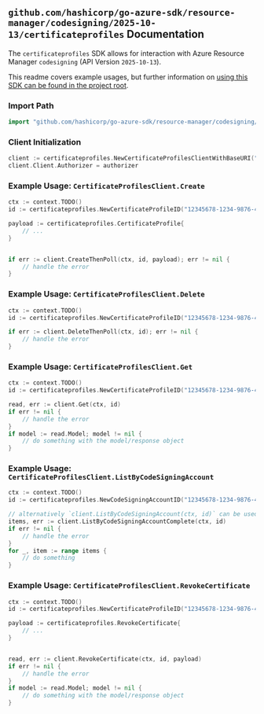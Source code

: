 
## `github.com/hashicorp/go-azure-sdk/resource-manager/codesigning/2025-10-13/certificateprofiles` Documentation

The `certificateprofiles` SDK allows for interaction with Azure Resource Manager `codesigning` (API Version `2025-10-13`).

This readme covers example usages, but further information on [using this SDK can be found in the project root](https://github.com/hashicorp/go-azure-sdk/tree/main/docs).

### Import Path

```go
import "github.com/hashicorp/go-azure-sdk/resource-manager/codesigning/2025-10-13/certificateprofiles"
```


### Client Initialization

```go
client := certificateprofiles.NewCertificateProfilesClientWithBaseURI("https://management.azure.com")
client.Client.Authorizer = authorizer
```


### Example Usage: `CertificateProfilesClient.Create`

```go
ctx := context.TODO()
id := certificateprofiles.NewCertificateProfileID("12345678-1234-9876-4563-123456789012", "example-resource-group", "codeSigningAccountName", "certificateProfileName")

payload := certificateprofiles.CertificateProfile{
	// ...
}


if err := client.CreateThenPoll(ctx, id, payload); err != nil {
	// handle the error
}
```


### Example Usage: `CertificateProfilesClient.Delete`

```go
ctx := context.TODO()
id := certificateprofiles.NewCertificateProfileID("12345678-1234-9876-4563-123456789012", "example-resource-group", "codeSigningAccountName", "certificateProfileName")

if err := client.DeleteThenPoll(ctx, id); err != nil {
	// handle the error
}
```


### Example Usage: `CertificateProfilesClient.Get`

```go
ctx := context.TODO()
id := certificateprofiles.NewCertificateProfileID("12345678-1234-9876-4563-123456789012", "example-resource-group", "codeSigningAccountName", "certificateProfileName")

read, err := client.Get(ctx, id)
if err != nil {
	// handle the error
}
if model := read.Model; model != nil {
	// do something with the model/response object
}
```


### Example Usage: `CertificateProfilesClient.ListByCodeSigningAccount`

```go
ctx := context.TODO()
id := certificateprofiles.NewCodeSigningAccountID("12345678-1234-9876-4563-123456789012", "example-resource-group", "codeSigningAccountName")

// alternatively `client.ListByCodeSigningAccount(ctx, id)` can be used to do batched pagination
items, err := client.ListByCodeSigningAccountComplete(ctx, id)
if err != nil {
	// handle the error
}
for _, item := range items {
	// do something
}
```


### Example Usage: `CertificateProfilesClient.RevokeCertificate`

```go
ctx := context.TODO()
id := certificateprofiles.NewCertificateProfileID("12345678-1234-9876-4563-123456789012", "example-resource-group", "codeSigningAccountName", "certificateProfileName")

payload := certificateprofiles.RevokeCertificate{
	// ...
}


read, err := client.RevokeCertificate(ctx, id, payload)
if err != nil {
	// handle the error
}
if model := read.Model; model != nil {
	// do something with the model/response object
}
```
